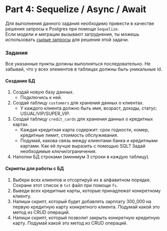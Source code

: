 # Part 4:  Sequelize / Async / Await

Для выполнения данного задания необходимо привести в качестве решения запросы к Postgres при помощи `Sequelize`.  
Если модели и миграции вызывают затруднения, ты можешь использовать [сырые запросы](https://sequelize.org/master/manual/raw-queries.html) для решения этой задачи.

### Задания

Все указанные пункты должны выполняться последовательно. Не забывай, что у всех элементов в таблицах должны быть уникальные id.

#### Создание БД

1. Создай новую базу данных.
    - Подключись к ней.
2. Создай таблицу `customers` для хранения данных о клиентах.
    - У каждого клиента должно быть имя, возраст, доходы, статус: USUAL/VIP/SUPER_VIP.
3. Создай таблицу `credit_cards` для хранения данных о кредитных картах.
    - Каждая кредитная карта содержит: срок годности, номер, кредитные лимит, стоимость обслуживания.
    - Подумай, какова связь между клиентами банка и кредитными картами. Как её лучше выразить с помощью SQL? Задай необходимые ключи/ограничения.
4. Наполни БД строками (минимум 3 строки в каждую таблицу).

#### Скрипты для работы с БД

1. Выбери всех клиентов и отсортируй их в алфавитном порядке. Сохрани этот список в ```txt``` файл при помощи ```fs```.
2. Выведи всех кредитные карты, которые принадлежат конкретному клиенту.
3. Напиши скрипт, который будет добавлять зарплату 300_000 на первую кредитную карту конкретного клиента. Подумай какой это метод из CRUD операций.
4. Напиши скрипт, который позволит закрыть конкретную кредитную карту. Подумай какой это метод из CRUD операций.
